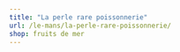 ```yaml
---
title: "La perle rare poissonnerie"
url: /le-mans/la-perle-rare-poissonnerie/
shop: fruits de mer
---
```

